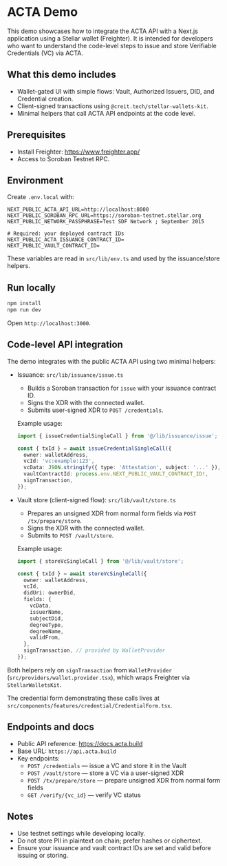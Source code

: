 # ACTA Demo

This demo showcases how to integrate the ACTA API with a Next.js application using a Stellar wallet (Freighter). It is intended for developers who want to understand the code-level steps to issue and store Verifiable Credentials (VC) via ACTA.

## What this demo includes

- Wallet-gated UI with simple flows: Vault, Authorized Issuers, DID, and Credential creation.
- Client-signed transactions using `@creit.tech/stellar-wallets-kit`.
- Minimal helpers that call ACTA API endpoints at the code level.

## Prerequisites

- Install Freighter: https://www.freighter.app/
- Access to Soroban Testnet RPC.

## Environment

Create `.env.local` with:

```
NEXT_PUBLIC_ACTA_API_URL=http://localhost:8000
NEXT_PUBLIC_SOROBAN_RPC_URL=https://soroban-testnet.stellar.org
NEXT_PUBLIC_NETWORK_PASSPHRASE=Test SDF Network ; September 2015

# Required: your deployed contract IDs
NEXT_PUBLIC_ACTA_ISSUANCE_CONTRACT_ID=
NEXT_PUBLIC_VAULT_CONTRACT_ID=
```

These variables are read in `src/lib/env.ts` and used by the issuance/store helpers.

## Run locally

```bash
npm install
npm run dev
```

Open `http://localhost:3000`.

## Code-level API integration

The demo integrates with the public ACTA API using two minimal helpers:

- Issuance: `src/lib/issuance/issue.ts`
  - Builds a Soroban transaction for `issue` with your issuance contract ID.
  - Signs the XDR with the connected wallet.
  - Submits user-signed XDR to `POST /credentials`.

  Example usage:

  ```ts
  import { issueCredentialSingleCall } from '@/lib/issuance/issue';

  const { txId } = await issueCredentialSingleCall({
    owner: walletAddress,
    vcId: 'vc:example:123',
    vcData: JSON.stringify({ type: 'Attestation', subject: '...' }),
    vaultContractId: process.env.NEXT_PUBLIC_VAULT_CONTRACT_ID!,
    signTransaction,
  });
  ```

- Vault store (client-signed flow): `src/lib/vault/store.ts`
  - Prepares an unsigned XDR from normal form fields via `POST /tx/prepare/store`.
  - Signs the XDR with the connected wallet.
  - Submits to `POST /vault/store`.

  Example usage:

  ```ts
  import { storeVcSingleCall } from '@/lib/vault/store';

  const { txId } = await storeVcSingleCall({
    owner: walletAddress,
    vcId,
    didUri: ownerDid,
    fields: {
      vcData,
      issuerName,
      subjectDid,
      degreeType,
      degreeName,
      validFrom,
    },
    signTransaction, // provided by WalletProvider
  });
  ```

Both helpers rely on `signTransaction` from `WalletProvider` (`src/providers/wallet.provider.tsx`), which wraps Freighter via `StellarWalletsKit`.

The credential form demonstrating these calls lives at `src/components/features/credential/CredentialForm.tsx`.

## Endpoints and docs

- Public API reference: https://docs.acta.build
- Base URL: `https://api.acta.build`
- Key endpoints:
  - `POST /credentials` — issue a VC and store it in the Vault
  - `POST /vault/store` — store a VC via a user-signed XDR
  - `POST /tx/prepare/store` — prepare unsigned XDR from normal form fields
  - `GET /verify/{vc_id}` — verify VC status

## Notes

- Use testnet settings while developing locally.
- Do not store PII in plaintext on chain; prefer hashes or ciphertext.
- Ensure your issuance and vault contract IDs are set and valid before issuing or storing.
